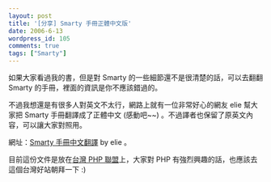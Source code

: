 ```yaml
---
layout: post
title: '[分享] Smarty 手冊正體中文版'
date: 2006-6-13
wordpress_id: 105
comments: true
tags: ["Smarty"]
---
```


如果大家看過我的書，但是對 Smarty 的一些細節還不是很清楚的話，可以去翻翻 Smarty 的手冊，裡面的資訊是你不應該錯過的。

不過我想還是有很多人對英文不太行，網路上就有一位非常好心的網友 elie 幫大家把 Smarty 手冊翻譯成了正體中文 (感動吧~~) 。不過譯者也保留了原英文內容，可以讓大家對照用。

網址：[Smarty 手冊中文翻譯](http://twpug.net/docs/smarty_2.6.9_elie/index.html) by elie 。

目前這份文件是放在[台灣 PHP 聯盟](http://twpug.net/)上，大家對 PHP 有強烈興趣的話，也應該去這個台灣好站朝拜一下 :) 
